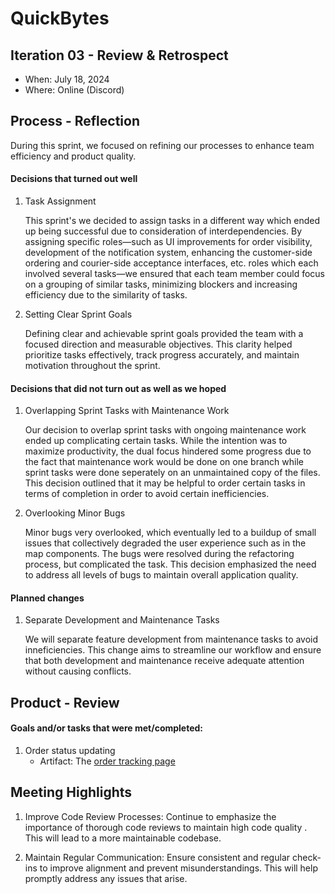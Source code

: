 # QuickBytes

## Iteration 03 - Review & Retrospect

 * When: July 18, 2024
 * Where: Online (Discord)

## Process - Reflection

During this sprint, we focused on refining our processes to enhance team efficiency and product quality.

#### Decisions that turned out well

1. Task Assignment
    
    This sprint's we decided to assign tasks in a different way which ended up being successful due to consideration of interdependencies. By assigning specific roles—such as UI improvements for order visibility, development of the notification system, enhancing the customer-side ordering and courier-side acceptance interfaces, etc. roles which each involved several tasks—we ensured that each team member could focus on a grouping of similar tasks, minimizing blockers and increasing efficiency due to the similarity of tasks.
    
2. Setting Clear Sprint Goals

	Defining clear and achievable sprint goals provided the team with a focused direction and measurable objectives. This clarity helped prioritize tasks effectively, track progress accurately, and maintain motivation throughout the sprint.

#### Decisions that did not turn out as well as we hoped

1. Overlapping Sprint Tasks with Maintenance Work

	Our decision to overlap sprint tasks with ongoing maintenance work ended up complicating certain tasks. While the intention was to maximize productivity, the dual focus hindered some progress due to the fact that maintenance work would be done on one branch while sprint tasks were done seperately on an unmaintained copy of the files. This decision outlined that it may be helpful to order certain tasks in terms of completion in order to avoid certain inefficiencies.

2. Overlooking Minor Bugs

	Minor bugs very overlooked, which eventually led to a buildup of small issues that collectively degraded the user experience such as in the map components. The bugs were resolved during the refactoring process, but complicated the task. This decision emphasized the need to address all levels of bugs to maintain overall application quality.

#### Planned changes

1. Separate Development and Maintenance Tasks

	We will separate feature development from maintenance tasks to avoid inneficiencies. This change aims to streamline our workflow and ensure that both development and maintenance receive adequate attention without causing conflicts.

## Product - Review

#### Goals and/or tasks that were met/completed:

1. Order status updating
    - Artifact: The [order tracking page](../../app/frontend/src/pages/OrderTracking.tsx)

## Meeting Highlights

1. Improve Code Review Processes: Continue to emphasize the importance of thorough code reviews to maintain high code quality . This will lead to a more maintainable codebase.

2. Maintain Regular Communication: Ensure consistent and regular check-ins to improve alignment and prevent misunderstandings. This will help promptly address any issues that arise.
